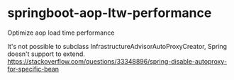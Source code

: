 # springboot-aop-ltw-performance
Optimize aop load time performance

It's not possible to subclass InfrastructureAdvisorAutoProxyCreator, Spring doesn't support to extend.
https://stackoverflow.com/questions/33348896/spring-disable-autoproxy-for-specific-bean



